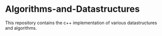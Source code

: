 # Algorithms-and-Datastructures
This repository contains the c++ implementation of various datastructures and algorithms.
